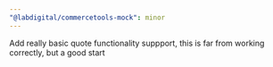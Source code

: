 ```yaml
---
"@labdigital/commercetools-mock": minor
---
```


Add really basic quote functionality suppport, this is far from working correctly, but a good start
